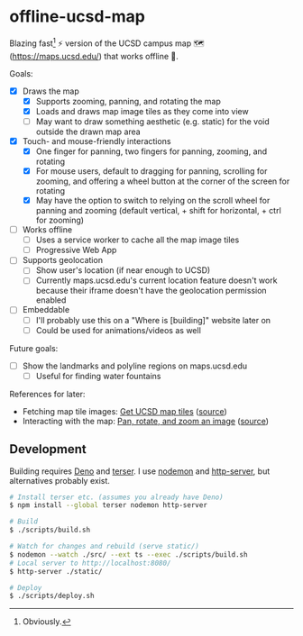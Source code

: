 # offline-ucsd-map

Blazing fast[^1] ⚡ version of the UCSD campus map 🗺 (https://maps.ucsd.edu/) that works offline 🌳.

[^1]: Obviously.

Goals:

- [x] Draws the map
  - [x] Supports zooming, panning, and rotating the map
  - [x] Loads and draws map image tiles as they come into view
  - [ ] May want to draw something aesthetic (e.g. static) for the void outside the drawn map area
- [x] Touch- and mouse-friendly interactions
  - [x] One finger for panning, two fingers for panning, zooming, and rotating
  - [x] For mouse users, default to dragging for panning, scrolling for zooming, and offering a wheel button at the corner of the screen for rotating
  - [x] May have the option to switch to relying on the scroll wheel for panning and zooming (default vertical, + shift for horizontal, + ctrl for zooming)
- [ ] Works offline
  - [ ] Uses a service worker to cache all the map image tiles
  - [ ] Progressive Web App
- [ ] Supports geolocation
  - [ ] Show user's location (if near enough to UCSD)
  - [ ] Currently maps.ucsd.edu's current location feature doesn't work because their iframe doesn't have the geolocation permission enabled
- [ ] Embeddable
  - [ ] I'll probably use this on a "Where is [building]" website later on
  - [ ] Could be used for animations/videos as well

Future goals:

- [ ] Show the landmarks and polyline regions on maps.ucsd.edu
  - [ ] Useful for finding water fountains

References for later:

- Fetching map tile images: [Get UCSD map tiles][ucsd-map] ([source][ucsd-map-src])
- Interacting with the map: [Pan, rotate, and zoom an image][pan-rotate] ([source][pan-rotate-src])

[ucsd-map]: https://sheeptester.github.io/words-go-here/misc/ucsd-map.html
[ucsd-map-src]: https://github.com/SheepTester/words-go-here/blob/master/misc/ucsd-map.html
[pan-rotate]: https://sheeptester.github.io/words-go-here/misc/pan-rotate-zoom.html
[pan-rotate-src]: https://github.com/SheepTester/words-go-here/blob/master/misc/pan-rotate-zoom.html

## Development

Building requires [Deno] and [terser]. I use [nodemon] and [http-server], but alternatives probably exist.

[deno]: https://deno.land/
[terser]: https://terser.org/
[nodemon]: https://nodemon.io/
[http-server]: https://www.npmjs.com/package/http-server

```sh
# Install terser etc. (assumes you already have Deno)
$ npm install --global terser nodemon http-server

# Build
$ ./scripts/build.sh

# Watch for changes and rebuild (serve static/)
$ nodemon --watch ./src/ --ext ts --exec ./scripts/build.sh
# Local server to http://localhost:8080/
$ http-server ./static/

# Deploy
$ ./scripts/deploy.sh
```
